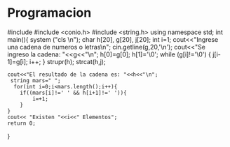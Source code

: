 # Programacion

#include <iostream>
#include <conio.h>
#include <string.h>
using namespace std;
int main(){
    system ("cls \n");
    char h[20], g[20], j[20];
    int i=1;
    cout<<"Ingrese una cadena de numeros o letras\n";
    cin.getline(g,20,'\n');
    cout<<"Se ingreso la cadena: "<<g<<"\n";
    h[0]=g[0];
    h[1]='\0';
    while (g[i]!='\0')
    {
        j[i-1]=g[i];
        i++;
    }
    strupr(h);
    strcat(h,j);

    cout<<"El resultado de la cadena es: "<<h<<"\n";
     string mars=" ";
      for(int i=0;i<mars.length();i++){
        if((mars[i]!=' ' && h[i+1]!=' ')){
            i=+1;
        }
    }
    cout<< "Existen "<<i<<" Elementos";
    return 0;
}
